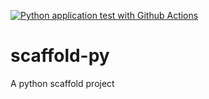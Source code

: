 [![Python application test with Github Actions](https://github.com/morriconeluca/scaffold-py/actions/workflows/main.yml/badge.svg)](https://github.com/morriconeluca/scaffold-py/actions/workflows/main.yml)

# scaffold-py
A python scaffold project
